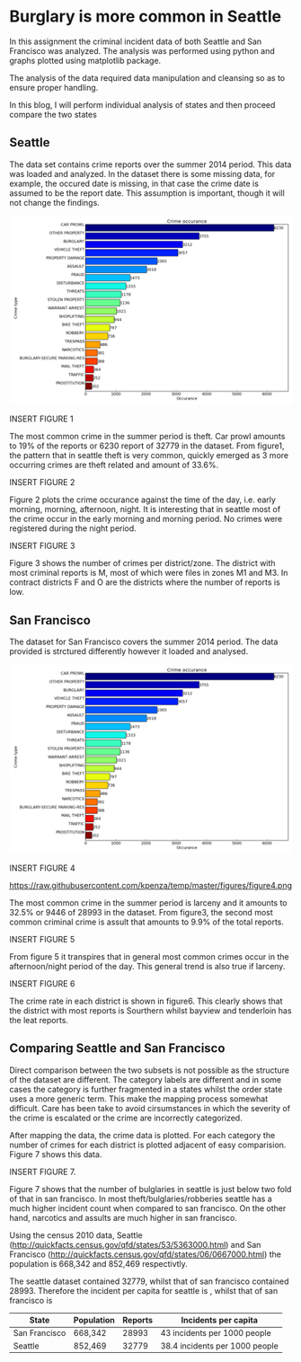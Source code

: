 # Burglary is more common in Seattle

In this assignment the criminal incident data of both Seattle and San Francisco was analyzed. The analysis was performed using python and graphs plotted using matplotlib package.

The analysis of the data required data manipulation and cleansing so as to ensure proper handling.

In this blog, I will perform individual analysis of states and then proceed compare the two states

## Seattle

The data set contains crime reports over the summer 2014 period. This data was loaded and analyzed. In the dataset there is some missing data, for example, the occured date is missing, in that case the crime date is assumed to be the report date. This assumption is important, though it will not change the findings.

![Figure 1](https://raw.githubusercontent.com/kpenza/temp/master/figures/figure1.png "Figure 1")

INSERT FIGURE 1

The most common crime in the summer period is theft. Car prowl amounts to 19% of the reports or 6230 report of 32779 in the dataset. From figure1, the pattern that in seattle theft is very common, quickly emerged as 3 more occurring crimes are theft related and amount of 33.6%. 

INSERT FIGURE 2

Figure 2 plots the crime occurance against the time of the day, i.e. early morning, morning, afternoon, night. It is interesting that in seattle most of the crime occur in the early morning and morning period. No crimes were registered during the night period.

INSERT FIGURE 3

Figure 3 shows the number of crimes per district/zone. The district with most criminal reports is M, most of which were files in zones M1 and M3. In contract districts F and O are the districts where the number of reports is low.

## San Francisco

The dataset for San Francisco covers the summer 2014 period. The data provided is strctured differently however it loaded and analysed.

![Figure 4](https://raw.githubusercontent.com/kpenza/temp/master/figures/figure1.png "Figure 4")

INSERT FIGURE 4

https://raw.githubusercontent.com/kpenza/temp/master/figures/figure4.png

The most common crime in the summer period is larceny and it amounts to 32.5% or 9446 of 28993 in the dataset. From figure3, the second most common criminal crime is assult that amounts to 9.9% of the total reports.

INSERT FIGURE 5

From figure 5 it transpires that in general most common crimes occur in the afternoon/night period of the day. This general trend is also true if larceny.

INSERT FIGURE 6

The crime rate in each district is shown in figure6. This clearly shows that the district with most reports is Sourthern whilst bayview and tenderloin has the leat reports.

## Comparing Seattle and San Francisco

Direct comparison between the two subsets is not possible as the structure of the dataset are different. The category labels are different and in some cases the category is further fragmented in a states whilst the order state uses a more generic term. This make the mapping process somewhat difficult. Care has been take to avoid cirsumstances in which the severity of the crime is escalated or the crime are incorrectly categorized.

After mapping the data, the crime data is plotted. For each category the number of crimes for each district is plotted adjacent of easy comparision. Figure 7 shows this data.

INSERT FIGURE 7.

Figure 7 shows that the number of bulglaries in seattle is just below two fold of that in san francisco. In most theft/bulglaries/robberies seattle has a much higher incident count when compared to san francisco. On the other hand, narcotics and assults are much higher in san francisco.

Using the census 2010 data, Seattle (http://quickfacts.census.gov/qfd/states/53/5363000.html) and San Francisco (http://quickfacts.census.gov/qfd/states/06/0667000.html) the population is 668,342 and 852,469 respectivtly.

The seattle dataset contained 32779, whilst that of san francisco contained 28993. Therefore the incident per capita for seattle is , whilst that of san francisco is 


| State|Population|Reports|Incidents per capita|
|--------|---|---|---|
| San Francisco |668,342|28993|43 incidents per 1000 people|
| Seattle|852,469|32779|38.4 incidents per 1000 people|





